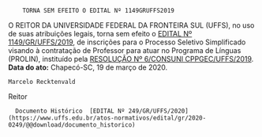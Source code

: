         TORNA SEM EFEITO O EDITAL Nº 1149GRUFFS2019  

 O REITOR DA UNIVERSIDADE FEDERAL DA FRONTEIRA SUL (UFFS), no uso de suas atribuições legais, torna sem efeito o [EDITAL Nº 1149/GR/UFFS/2019](https://www.uffs.edu.br/atos-normativos/edital/gr/2019-1149), de inscrições para o Processo Seletivo Simplificado visando à contratação de Professor para atuar no Programa de Línguas (PROLIN), instituído pela [RESOLUÇÃO Nº 6/CONSUNI CPPGEC/UFFS/2019](https://www.uffs.edu.br/atos-normativos/resolucao/consunicppgec/2019-0006).        **Data do ato:** Chapecó-SC, 19 de março de 2020.   
 

    Marcelo Recktenvald   
 Reitor 

      Documento Histórico  [EDITAL Nº 249/GR/UFFS/2020](https://www.uffs.edu.br/atos-normativos/edital/gr/2020-0249/@@download/documento_historico)     
      